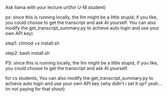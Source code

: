 Ask llama with your lecture url(for U-M student)






ps: since this is running locally, the llm might be a little stupid, if you like, you could choose to get the transcript and ask AI yourself. You can also modify the get_transcript_summary.py to achieve auto login and use your own API key) 


step1:    chmod +x install.sh

step2:     bash install.sh







PS: since this is running locally, the llm might be a little stupid, if you like, you could choose to get the transcript and ask AI yourself. 


for cs students, You can also modify the get_transcript_summary.py to achieve auto login and use your own API key (why didn't i set it up? yeah... im not paying for that shoot)



